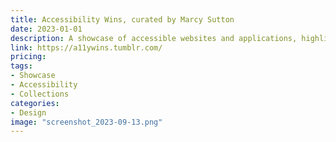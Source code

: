 ```yaml
---
title: Accessibility Wins, curated by Marcy Sutton
date: 2023-01-01
description: A showcase of accessible websites and applications, highlighting the benefits of accessible design.
link: https://a11ywins.tumblr.com/
pricing: 
tags: 
- Showcase
- Accessibility
- Collections
categories: 
- Design 
image: "screenshot_2023-09-13.png"
---
```

